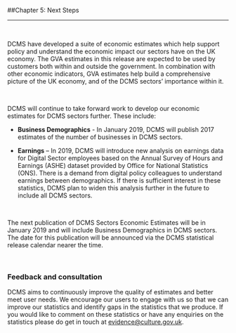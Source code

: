 ##Chapter 5: Next Steps
***

&nbsp;

DCMS have developed a suite of economic estimates which help support policy and understand the economic impact our sectors have on the UK economy. The GVA estimates in this release are expected to be used by customers both within and outside the government. In combination with other economic indicators, GVA estimates help build a comprehensive picture of the UK economy, and of the DCMS sectors’ importance within it. 

&nbsp;

DCMS will continue to take forward work to develop our economic estimates for DCMS sectors further. These include:


*   **Business Demographics** - In January 2019, DCMS will publish 2017 estimates of the number of businesses in DCMS sectors. 

*   **Earnings** – In 2019, DCMS will introduce new analysis on earnings data for Digital Sector employees based on the Annual Survey of Hours and Earnings (ASHE) dataset provided by Office for National Statistics (ONS). There is a demand from digital policy colleagues to understand earnings between demographics. If there is sufficient interest in these statistics, DCMS plan to widen this analysis further in the future to include all DCMS sectors.  

&nbsp;

The next publication of DCMS Sectors Economic Estimates will be in January 2019 and will include Business Demographics in DCMS sectors. The date for this publication will be announced via the DCMS statistical release calendar nearer the time.

&nbsp;

### Feedback and consultation

DCMS aims to continuously improve the quality of estimates and better meet user needs. We encourage our users to engage with us so that we can improve our statistics and identify gaps in the statistics that we produce. If you would like to comment on these statistics or have any enquiries on the statistics please do get in touch at [evidence@culture.gov.uk](mailto:evidence@culture.gov.uk). 



 